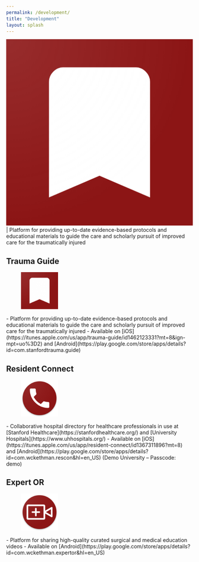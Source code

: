 ```yaml
---
permalink: /development/
title: "Development"
layout: splash
---
```

![trauma_guide] | Platform for providing up-to-date evidence-based protocols and educational materials to guide the care and scholarly pursuit of improved care for the traumatically injured

[trauma_guide]: /images/development/trauma_guide.png

## Trauma Guide
<figure class="third">
    <img src="/images/development/trauma_guide.png" alt="Trauma Guide" width="100" height="100">
</figure> 
- Platform for providing up-to-date evidence-based protocols and educational materials to guide the care and scholarly pursuit of improved care for the traumatically injured 
- Available on [iOS](https://itunes.apple.com/us/app/trauma-guide/id1462123331?mt=8&ign-mpt=uo%3D2) and [Android](https://play.google.com/store/apps/details?id=com.stanfordtrauma.guide)

## Resident Connect
<figure class="third">
    <img src="/images/development/res_connect.png" alt="Resident Connect" width="100" height="100">
</figure>
- Collaborative hospital directory for healthcare professionals in use at [Stanford Healthcare](https://stanfordhealthcare.org/) and [University Hospitals](https://www.uhhospitals.org/)
- Available on [iOS](https://itunes.apple.com/us/app/resident-connect/id1367311896?mt=8) and [Android](https://play.google.com/store/apps/details?id=com.wckethman.rescon&hl=en_US) (Demo University – Passcode: demo)

## Expert OR
<figure class="third">
    <img src="/images/development/expert_or.png" alt="Expert OR" width="100" height="100">
</figure>
- Platform for sharing high-quality curated surgical and medical education videos
- Available on [Android](https://play.google.com/store/apps/details?id=com.wckethman.expertor&hl=en_US)